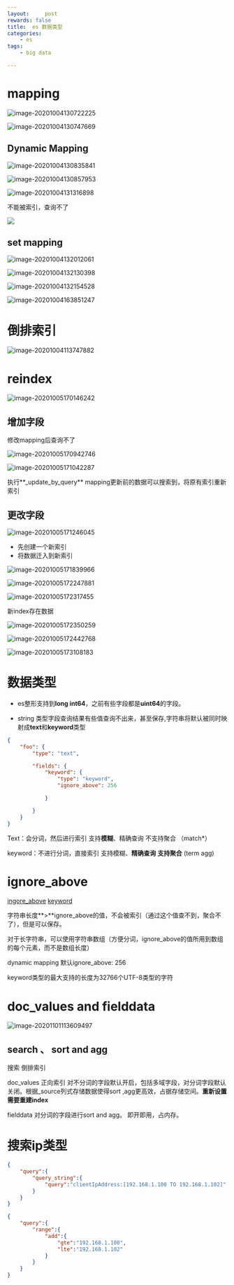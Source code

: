 ```yaml
---
layout:     post
rewards: false
title:  es 数据类型
categories:
    - es
tags:
    - big data

---
```


# mapping

![image-20201004130722225](https://tva1.sinaimg.cn/large/007S8ZIlgy1gjd7z9lo99j316c0u07t8.jpg)

![image-20201004130747669](https://tva1.sinaimg.cn/large/007S8ZIlgy1gjd7zpj3adj31880u04bu.jpg)

## Dynamic Mapping



![image-20201004130835841](https://tva1.sinaimg.cn/large/007S8ZIlgy1gjd80jhydjj31ks0u07wh.jpg)

![image-20201004130857953](https://tva1.sinaimg.cn/large/007S8ZIlgy1gjd80xft3dj31g30u0aux.jpg)

![image-20201004131316898](https://tva1.sinaimg.cn/large/007S8ZIlgy1gjd85ey6aej31bo0u01kx.jpg)



不能被索引，查询不了

![](https://tva1.sinaimg.cn/large/008i3skNgy1gqso3n5la1j31cl0u0tbe.jpg)

## set mapping

![image-20201004132012061](https://tva1.sinaimg.cn/large/007S8ZIlgy1gjd8cmdxb7j31i30u01kx.jpg)

![image-20201004132130398](https://tva1.sinaimg.cn/large/007S8ZIlgy1gjd8dz8g51j31ww0u01kx.jpg)

![image-20201004132154528](https://tva1.sinaimg.cn/large/007S8ZIlgy1gjd8ee5y0hj31pg0u0tvm.jpg)

![image-20201004163851247](https://tva1.sinaimg.cn/large/007S8ZIlgy1gjde3b71i0j31k20u0qtb.jpg)

# 倒排索引

![image-20201004113747882](https://tva1.sinaimg.cn/large/007S8ZIlgy1gjd5e2eeclj31im0u0b29.jpg)

# reindex

![image-20201005170146242](https://tva1.sinaimg.cn/large/007S8ZIlgy1gjekdh7zaoj314w0u0due.jpg)

## 增加字段

修改mapping后查询不了

![image-20201005170942746](https://tva1.sinaimg.cn/large/007S8ZIlgy1gjeklqxat9j31p30u0h94.jpg)

![image-20201005171042287](https://tva1.sinaimg.cn/large/007S8ZIlgy1gjekmrk8fnj31rq0iy7ms.jpg)

执行**_update_by_query** mapping更新前的数据可以搜索到，将原有索引重新索引

## 更改字段

![image-20201005171246045](https://tva1.sinaimg.cn/large/007S8ZIlgy1gjekowutzgj31h50u01kx.jpg)

- 先创建一个新索引
- 将数据迁入到新索引

![image-20201005171839966](https://tva1.sinaimg.cn/large/007S8ZIlgy1gjekv1ojakj31di0d20xq.jpg)

![image-20201005172247881](https://tva1.sinaimg.cn/large/007S8ZIlgy1gjekzcppoqj31z40sgwxc.jpg)

![image-20201005172317455](https://tva1.sinaimg.cn/large/007S8ZIlgy1gjekzviknej31pc0swdss.jpg)

新index存在数据

![image-20201005172350259](https://tva1.sinaimg.cn/large/007S8ZIlgy1gjel0fqex7j31qw0u0nc6.jpg)

![image-20201005172442768](https://tva1.sinaimg.cn/large/007S8ZIlgy1gjel1cgnz5j31oo0u0wyw.jpg)

![image-20201005173108183](https://tva1.sinaimg.cn/large/007S8ZIlgy1gjel80wpqyj31p50u0e65.jpg)




# 数据类型

- es整形支持到**long int64**，之前有些字段都是**uint64**的字段。

- string 类型字段查询结果有些值查询不出来，甚至保存,字符串将默认被同时映射成**text**和**keyword**类型

```json
{
    "foo": {
        "type": "text",

        "fields": {
            "keyword": {
                "type": "keyword",
                "ignore_above": 256

            }

        }
    }
}
```

Text：会分词，然后进行索引 支持**模糊**、精确查询     不支持聚合  （match*）

keyword：不进行分词，直接索引 支持模糊、**精确查询** **支持聚合**   (term agg)

# ignore_above

[ingore_above](https://www.elastic.co/guide/en/elasticsearch/reference/current/ignore-above.html)  [keyword](https://www.elastic.co/guide/en/elasticsearch/reference/current/keyword.html)

字符串长度**>**ignore_above的值，不会被索引（通过这个值查不到，聚合不了），但是可以保存。

对于长字符串，可以使用字符串数组（方便分词，ignore_above的值所用到数组的每个元素，而不是数组长度）

dynamic mapping 默认ignore_above: 256

keyword类型的最大支持的长度为32766个UTF-8类型的字符



# doc_values and fielddata

![image-20201101113609497](https://tva1.sinaimg.cn/large/0081Kckwgy1gk9iozk4gqj31240gc0y4.jpg)

## search 、 sort and agg

搜索 倒排索引  

doc_values  正向索引 对不分词的字段默认开启，包括多域字段，对分词字段默认关闭。根据_source列式存储数据使得sort ,agg更高效，占据存储空间。**重新设置需要重建index**

fielddata 对分词的字段进行sort and agg。 即开即用，占内存。

# 搜索ip类型

```json
{
    "query":{
        "query_string":{
            "query":"clientIpAddress:[192.168.1.100 TO 192.168.1.102]"
        }
    }
}
```

```json
{
    "query":{
        "range":{
            "add":{
                "gte":"192.168.1.100",
                "lte":"192.168.1.102"
            }
        }
    }
}
```